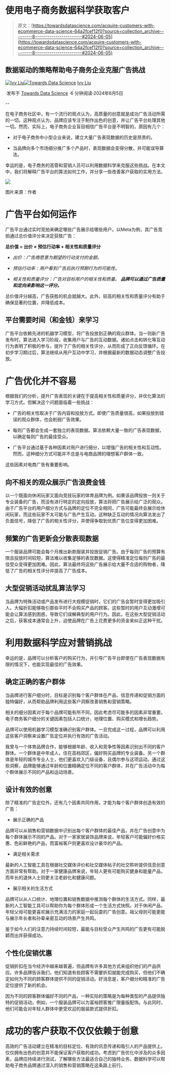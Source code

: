 # 使用电子商务数据科学获取客户

> 原文：[https://towardsdatascience.com/acquire-customers-with-ecommerce-data-science-64a2fcef12f0?source=collection_archive---------8-----------------------#2024-06-05](https://towardsdatascience.com/acquire-customers-with-ecommerce-data-science-64a2fcef12f0?source=collection_archive---------8-----------------------#2024-06-05)

## 数据驱动的策略帮助电子商务企业克服广告挑战

[](https://ivylc.medium.com/?source=post_page---byline--64a2fcef12f0--------------------------------)[![Ivy Liu](../Images/74483fd84a1b4e4a0e013474496d9925.png)](https://ivylc.medium.com/?source=post_page---byline--64a2fcef12f0--------------------------------)[](https://towardsdatascience.com/?source=post_page---byline--64a2fcef12f0--------------------------------)[![Towards Data Science](../Images/a6ff2676ffcc0c7aad8aaf1d79379785.png)](https://towardsdatascience.com/?source=post_page---byline--64a2fcef12f0--------------------------------) [Ivy Liu](https://ivylc.medium.com/?source=post_page---byline--64a2fcef12f0--------------------------------)

·发布于 [Towards Data Science](https://towardsdatascience.com/?source=post_page---byline--64a2fcef12f0--------------------------------) ·6 分钟阅读·2024年6月5日

--

在电子商务社区中，有一个流行的观点认为，高质量的创意就是成功广告活动所需的一切。这种观点认为，品牌应该专注于制作出色的创意，并让广告平台处理其他一切。然而，实际上，电子商务企业盲目相信广告平台是不明智的，原因有几个：

+   对于电子商务中小型企业来说，建立大量广告表现数据的历史是昂贵的。

+   当品牌向多个市场细分推广多个产品时，表现数据会变得分散，并可能误导算法。

幸运的是，电子商务的高管和营销人员可以利用数据科学来克服这些挑战。在本文中，我们将解释广告平台的算法如何工作，并分享一些改善客户获取的实用方法。

![](../Images/0f878edf309b74a019665356867a8456.png)

图片来源：作者

# 广告平台如何运作

广告平台通过实时竞拍来确定哪些广告展示给哪些用户。以Meta为例，其广告竞拍通过总价值评分来决定获胜广告：

**总价值 = 出价 × 预估行动率 + 相关性和质量评分**

+   *出价：广告商愿意为期望的行动支付的金额。*

+   *预估行动率：用户看到广告后执行预期行为的可能性。*

+   *相关性和质量评分：广告对目标用户的相关性和质量。* ***品牌可以通过广告质量和定向来影响这一评分。***

总价值评分越高，广告获胜的机会就越大。此外，较高的相关性和质量评分有助于确保显著的位置，并降低成本。

## 平台需要时间（和金钱）来学习

广告平台依赖先进的机器学习模型，将广告投放到正确的观众群体。当一则新广告发布时，算法进入学习阶段，收集用户与广告的互动数据。诸如点击和转化等互动行为表明了积极的参与，提升了广告的相关性评分，从而形成了正向反馈循环。在初步学习期过后，算法继续从用户互动中学习，并根据最新的数据动态调整广告投放。

# 广告优化并不容易

根据我们的分析，提升广告表现的关键在于提高相关性和质量评分，并优化算法的学习方式。但解决这个问题面临着一些挑战：

+   广告的相关性取决于广告内容和投放方式。即使广告质量很高，如果投放到错误的观众群体，也会削弱广告效果。

+   每则广告都会生成一套独立的表现数据。算法依赖大量一致的广告表现数据，以确定每则广告的最佳受众。

+   广告平台通过基于各种因素对用户进行细分，以增强广告的相关性和互动性。然而，这种细分方式可能并不总是与电商品牌的理想客户群体一致。

这些因素对电商广告有重要影响。

## 向不相关的观众展示广告浪费金钱

以一个既面向休闲玩家又面向竞技玩家的体育品牌为例。如果该品牌投放一则关于专业装备的广告，而没有进行特定的定向投放，算法将把广告展示给广泛的观众。由于广告平台的用户细分方式与品牌的定位不完全相同，广告可能最终会展示给休闲玩家，而这些玩家不太可能与广告产生互动。这种缺乏互动的情况向算法发出了负面信号，降低了广告的相关性评分，并使得争取到优质广告位变得更加困难。

## 频繁的广告更新会分散表现数据

一个服装品牌可能会每个月推出新款服装并投放促销广告。由于每则广告的预算有限且投放时间较短，算法难以收集足够的表现数据。这使得精准定位每则广告的最佳受众变得更加困难。因此，算法最终将这些广告展示给大量不合适的购物者，降低了广告的相关性评分并提高了广告成本。

## 大型促销活动扰乱算法学习

当品牌为特殊活动或产品发布进行大规模促销时，它们的广告会暂时变得更加吸引人。大幅折扣能够吸引那些平时不会购买产品的顾客。这些暂时的用户互动激增可能会让算法感到困惑，导致它们误解典型的用户行为。因此，在这些大型促销活动之后，获客成本通常会上升，迫使品牌在广告上花费更多的资金来纠正这种干扰。

# 利用数据科学应对营销挑战

幸运的是，品牌可以分析客户的购买行为，并引导广告平台即使在广告表现数据有限的情况下，也能实现最佳的广告效果。

## 确定正确的客户群体

当品牌进行客户细分时，目标是识别每个客户群体在产品、信息传递和促销方面的独特偏好，从而帮助品牌利用这些客户洞察改善销售和营销策略。

相关的细分因素对于每个品牌可能有所不同，因此考虑尽可能多的因素非常重要。电子商务客户细分的关键因素包括人口统计、地理位置、购买模式和增长趋势。

品牌可以使用机器学习模型准确识别客户群体。一旦完成这一过程，品牌可以利用这些客户洞察来设置广告定位并执行有效的广告活动。

我曾与一个体育品牌合作，能够根据年龄、收入和竞争性等因素识别出不同的客户群体。一个群体是中年成人，住在高档郊区，偏好购买品牌的专业装备。另一个群体是年轻的城市专业人士，他们更喜欢入门级设备，且偶尔参与这项运动。通过这些洞察，品牌能够通过年龄和位置精确定位不同的客户群体，并在广告活动中为每个群体展示不同的产品和运动场景。

## 设计有效的创意

除了精准的广告定位外，还有几个因素共同作用，才能为每个客户群体创造有效的广告：

+   展示正确的产品

品牌可以从销售和营销数据中识别出每个客户群体的最佳产品，并在广告创意中为每个群体展示不同的产品。对于一家家居装饰品牌来说，年轻客户可能偏好价格实惠、色彩鲜艳的产品，而富裕客户则更喜欢设计豪华的产品。

+   满足相关需求

最新的人工智能工具在根据社交媒体评价和社交媒体帖子的社交聆听提供信息创意方面非常有帮助。对于一家健康品牌来说，年轻人更有可能购买健身和能量产品，而年长的退休人士则更关注老龄化和健康问题。

+   展示相关的生活方式

品牌可以从人口统计、地理位置和销售数据中推测每个群体的生活方式。同样，最新的人工智能工具可以帮助你为每个群体形成一个生活方式快照。对于休闲产品，年轻父母可能更喜欢展示充满活力的家庭一起玩耍的广告创意。祖父母则可能更能与展示年长者和孙辈亲密互动的场景产生共鸣。

鉴于如今人们的注意力持续时间较短，最能与目标受众产生共鸣的广告更有可能脱颖而出并获得成功。

## 个性化促销优惠

促销折扣在当今经济中越来越普遍，但品牌有许多其他方式来组织他们的产品供应。许多品牌告诉我们，他们知道有些顾客不需要折扣就能完成购买，但他们不确定如何为不同的顾客群体提供不同的促销活动。好消息是，客户细分和精准的广告定位提供了新的机会。

因为不同的顾客群体偏好不同的产品，一种实际的策略是为每种类型的产品提供独特的促销活动。例如，一个服装品牌可以为富裕顾客推广限量版配饰。与此同时，他们可能会对年轻人群体中更受欢迎的服装款式提供折扣。

# 成功的客户获取不仅仅依赖于创意

高效的广告活动建立在精准的目标定位、有效的讯息传递和吸引人的产品提供上。仅仅拥有出色的创意并不能保证客户获取的成功。考虑到广告优化中涉及的众多因素，品牌应持续进行测试，了解哪些方法最适合自己的独特业务。数据科学可以帮助电子商务品牌通过深入的销售和营销策略在这条路上前行。
